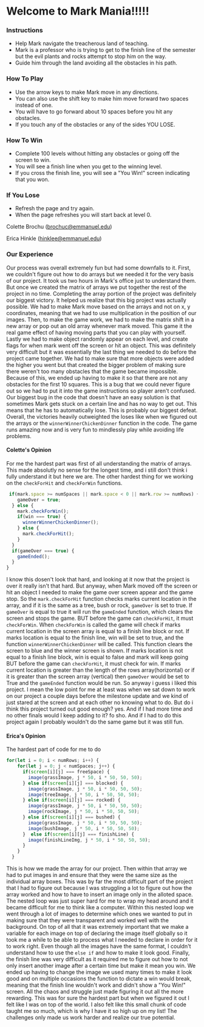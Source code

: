 # Welcome to Mark Mania!!!!!

### Instructions
- Help Mark navigate the treacherous land of teaching.
- Mark is a professor who is trying to get to the finish line of the semester but the evil plants and rocks attempt to stop him on the way.
- Guide him through the land avoiding all the obstacles in his path.

### How To Play
- Use the arrow keys to make Mark move in any directions.
- You can also use the shift key to make him move forward two spaces instead of one.
- You will have to go forward about 10 spaces before you hit any obstacles.
- If you touch any of the obstacles or any of the sides YOU LOSE.

### How To Win
- Complete 100 levels without hitting any obstacles or going off the screen to win.
- You will see a finish line when you get to the winning level.
- If you cross the finish line, you will see a "You Win!" screen indicating that you won. 

### If You Lose
- Refresh the page and try again.
- When the page refreshes you will start back at level 0.


Colette Brochu (brochuc@emmanuel.edu)

Erica Hinkle (hinklee@emmanuel.edu)

### Our Experience
Our process was overall extremely fun but had some downfalls to it. First, we couldn't figure out how to do arrays but we needed it for the very basis of our project. 
It took us two hours in Mark's office just to understand them. But once we created the matrix of arrays we put together the rest of the project in no time. Completing the array portion of the project
was definitely our biggest victory. It helped us realize that this big project was actually possible.
We had to make Mark move based on the arrays and not on x, y coordinates, meaning that we had to use multiplication in the position of our images. Then, to make the game work, we had to make the matrix shift in a new array or pop out an old array whenever mark moved. This game it the real game effect of having moving parts that you can play with yourself. Lastly we had to make object randomly appear on each level, and create flags for when mark went off the screen or hit an object. This was definitely very difficult but it was essentially the last thing we needed to do before the project came together.
We had to make sure that more objects were added the higher you went but that created the bigger problem of making sure there weren't too many obstacles that the game became impossible. Because of this, we ended up having to make it so that there are not any obstacles for the first 10 squares. This is a bug that we could never figure out so we had to put it into the game instructions so player aren't confused.
Our biggest bug in the code that doesn't have an easy solution is that sometimes Mark gets stuck on a certain line and has no way to get out. This means that he has to automatically lose. This is probably our biggest defeat. Overall, the victories heavily outweighted the loses like when we figured out the arrays or the `winnerWinnerChickenDinner` function in the code. The game runs amazing now and is very fun to mindlessly play while avoiding life problems.

#### Colette's Opinion
For me the hardest part was first of all understanding the matrix of arrays. This made absolutly no sense for the longest time, and i still don't think i fully understand it but here we are. 
The other hardest thing for we working on the `checkForHit` and `checkForWin` functions. 
```JavaScript
 if(mark.space >= numSpaces || mark.space < 0 || mark.row >= numRows) {
    gameOver = true;
  } else {
    mark.checkForWin();
    if(win === true) {
      winnerWinnerChickenDinner();
    } else {
      mark.checkForHit();
    }
  }
  if(gameOver === true) {
    gameEnded();
  }
}
```
I know this dosen't look that hard, and looking at it now that the project is over it really isn't that hard. But anyway, when Mark moved off the screen or hit an object I needed to make the game over screen  appear and the game stop. So the `mark.checkForHit` function checks marks current location in the array, and if it is the same as a tree, bush or rock, `gameOver` is set to true. If `gameOver` is equal to true it will run the `gameEnded` function, which clears the screen and stops the game. BUT before the game can `checkForHit`, it must `checkForWin`. When `checkForWin` is called the game will check if marks current location in the screen array is equal to a finish line block or not. If marks location is equal to the finish line, win will be set to true, and the function `winnerWinnerChickenDinner` will be called. This function clears the screen to blue and the winner screen is shown. If marks location is not equal to a finish line block, win is equal to false and mark will keep going BUT before the game can `checkForHit`, it must check for win. If marks current location is greater than the length of the rows array(horizontal) or if it is greater than the screen array (vertical) then `gameOver` would be set to True and the `gameEnded` function would be run. 
So anyway i guess i liked this project. I mean the low point for me at least was when we sat down to work on our project a couple days before the milestone update and we kind of just stared at the screen and at each other no knowing what to do. 
But do i think this project turned out good enough? yes. And if I had more time and no other finals would I keep adding to it? fo sho. And if I had to do this project again I probably wouldn't do the same game but it was still fun.  

#### Erica's Opinion
The hardest part of code for me to do
```JavaScript
for(let i = 0; i < numRows; i++) {
    for(let j = 0; j < numSpaces; j++) {
      if(screen[i][j] === freeSpace) {
        image(grassImage, j * 50, i * 50, 50, 50);
      } else if(screen[i][j] === blocked) {
        image(grassImage, j * 50, i * 50, 50, 50);
        image(treeImage, j * 50, i * 50, 50, 50);
      } else if(screen[i][j] === rocked) {
        image(grassImage, j * 50, i * 50, 50, 50);
        image(rockImage, j * 50, i * 50, 50, 50);
      } else if(screen[i][j] === bushed) {
        image(grassImage, j * 50, i * 50, 50, 50);
        image(bushImage, j * 50, i * 50, 50, 50);
      }  else if(screen[i][j] === finishLine) {
        image(finishLineImg, j * 50, i * 50, 50, 50);
      }
    }
  }
```
This is how we made the array for our project. Then within that array we had to put images in and ensure that they were the same size as the individual array boxes. This was by far the most difficult part of the project that I had to figure out because I was struggling a lot to figure out how the array worked and how to have to insert an image only in the alloted space. The nested loop was just super hard for me to wrap my head around and it became difficult for me to think like a computer. Within this nested loop we went through a lot of images to determine which ones we wanted to put in making sure that they were transparent and worked well with the background.
On top of all that it was extremely important that we make a variable for each image on top of declaring the image itself globally so it took me a while to be able to process what I needed to declare in order for it to work right. Even though all the images have the same format, I couldn't understand how to use the `else if` and how to make it look good. Finally, the finish line was very difficult as it required me to figure out how to not only insert another image after a certain time but make it mean you win. We ended up having to change the image we used many times to make it look good and on multiple occasions the function to dictate a win would break, meaning that the finish line wouldn't work and didn't show a "You Win!" screen. All the chaos and struggle just made figuring it out all the more rewarding. This was for sure the hardest part but when we figured it out I felt like I was on top of the world. I also felt like this small chunk of code taught me so much, which is why I have it so high up on my list!
The challenges only made us work harder and realize our true potential.